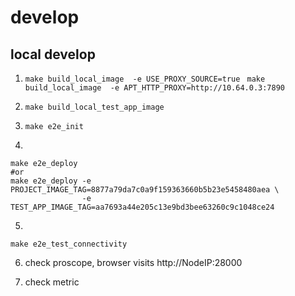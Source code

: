 # develop

## local develop

1. ` make build_local_image  -e USE_PROXY_SOURCE=true  `
   ` make build_local_image  -e APT_HTTP_PROXY=http://10.64.0.3:7890 `

2. ` make build_local_test_app_image   `

3. ` make e2e_init  `

4. 

```
make e2e_deploy
#or
make e2e_deploy -e PROJECT_IMAGE_TAG=8877a79da7c0a9f159363660b5b23e5458480aea \
                -e TEST_APP_IMAGE_TAG=aa7693a44e205c13e9bd3bee63260c9c1048ce24
```

5. 

```shell
make e2e_test_connectivity

```

6. check proscope, browser visits http://NodeIP:28000

7. check metric
